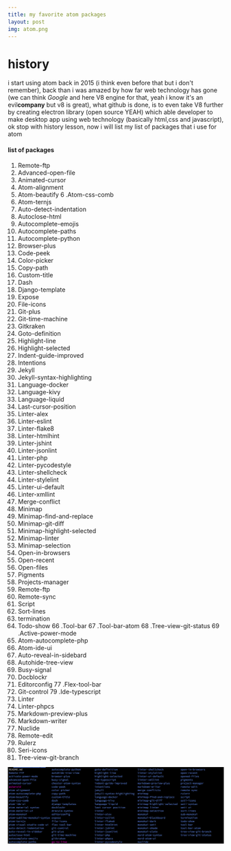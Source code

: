 ```yaml
---
title: my favorite atom packages
layout: post
img: atom.png
---
```


# history
i start using atom back in 2015 (i think even before that but i don't remember),
back than i was amazed by how far web technology has gone (we can think *Google* and here V8 engine for that, yeah i know it's an evil**company** but v8 is great), what github is done, is to even take V8 further by creating electron library (open source YEAH) which able developer to make desktop app using web technology (basically html,css and javascript), ok stop with history lesson, now i will list my list of packages that i use for atom

#### list of packages
1. Remote-ftp
2. Advanced-open-file
3. Animated-cursor
4. Atom-alignment
5. Atom-beautify
6 .Atom-css-comb
7. Atom-ternjs
8. Auto-detect-indentation
9. Autoclose-html
10. Autocomplete-emojis
11. Autocomplete-paths
12. Autocomplete-python
13. Browser-plus
14. Code-peek
15. Color-picker
16. Copy-path
17. Custom-title
18. Dash
19. Django-template
20. Expose
21. File-icons
22. Git-plus
23. Git-time-machine
24. Gitkraken
25. Goto-definition
26. Highlight-line
27. Highlight-selected
28. Indent-guide-improved
29. Intentions
30. Jekyll
31. Jekyll-syntax-highlighting
32. Language-docker
33. Language-kivy
34. Language-liquid
35. Last-cursor-position
36. Linter-alex
37. Linter-eslint
38. Linter-flake8
39. Linter-htmlhint
40. Linter-jshint
41. Linter-jsonlint
42. Linter-php
43. Linter-pycodestyle
44. Linter-shellcheck
45. Linter-stylelint
46. Linter-ui-default
47. Linter-xmllint
48. Merge-conflict
49. Minimap
50. Minimap-find-and-replace
51. Minimap-git-diff
52. Minimap-highlight-selected
53. Minimap-linter
54. Minimap-selection
55. Open-in-browsers
56. Open-recent
57. Open-files
58. Pigments
59. Projects-manager
60. Remote-ftp
61. Remote-sync
62. Script
63. Sort-lines
64. termination
65. Todo-show
66 .Tool-bar
67 .Tool-bar-atom
68 .Tree-view-git-status
69 .Active-power-mode
70. Atom-autocomplete-php
71. Atom-ide-ui
72. Auto-reveal-in-sidebard
73. Autohide-tree-view
74. Busy-signal
75. Docblockr
76. Editorconfig
77 .Flex-tool-bar
78. Git-control
79 .Ide-typescript
80. Linter
81. Linter-phpcs
82. Markdown-preview-plus
83. Markdown-writer
84. Nuclide
85. Remote-edit
86. Rulerz
87. Seri-icons
88. Tree-view-git-branch

![list-of-packages](/images/atom-packages.png)
